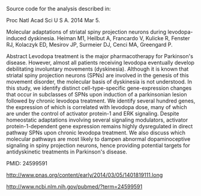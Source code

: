 Source code for the analysis described in:

Proc Natl Acad Sci U S A. 2014 Mar 5. 

Molecular adaptations of striatal spiny projection neurons during levodopa-induced dyskinesia.
Heiman M1, Heilbut A, Francardo V, Kulicke R, Fenster RJ, Kolaczyk ED, Mesirov JP, Surmeier DJ, Cenci MA, Greengard P.


Abstract
Levodopa treatment is the major pharmacotherapy for Parkinson's disease. However, almost all patients receiving levodopa eventually develop debilitating involuntary movements (dyskinesia). Although it is known that striatal spiny projection neurons (SPNs) are involved in the genesis of this movement disorder, the molecular basis of dyskinesia is not understood. In this study, we identify distinct cell-type-specific gene-expression changes that occur in subclasses of SPNs upon induction of a parkinsonian lesion followed by chronic levodopa treatment. We identify several hundred genes, the expression of which is correlated with levodopa dose, many of which are under the control of activator protein-1 and ERK signaling. Despite homeostatic adaptations involving several signaling modulators, activator protein-1-dependent gene expression remains highly dysregulated in direct pathway SPNs upon chronic levodopa treatment. We also discuss which molecular pathways are most likely to dampen abnormal dopaminoceptive signaling in spiny projection neurons, hence providing potential targets for antidyskinetic treatments in Parkinson's disease.

PMID: 24599591 

http://www.pnas.org/content/early/2014/03/05/1401819111.long

http://www.ncbi.nlm.nih.gov/pubmed/?term=24599591
